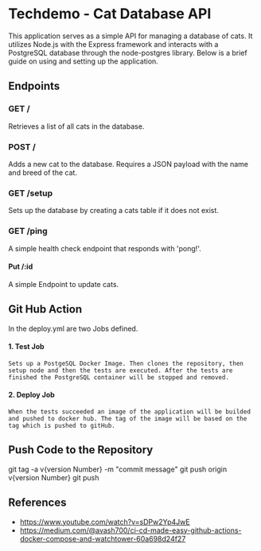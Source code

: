 # Techdemo - Cat Database API

This application serves as a simple API for managing a database of cats. It utilizes Node.js with the Express framework and interacts with a PostgreSQL database through the node-postgres library. Below is a brief guide on using and setting up the application.

## Endpoints
### GET /
Retrieves a list of all cats in the database.

### POST /
Adds a new cat to the database. Requires a JSON payload with the name and breed of the cat.

### GET /setup
Sets up the database by creating a cats table if it does not exist.

### GET /ping
A simple health check endpoint that responds with 'pong!'.

#### Put /:id
A simple Endpoint to update cats.

## Git Hub Action
In the deploy.yml are two Jobs defined.
#### 1. Test Job

    Sets up a PostgeSQL Docker Image. Then clones the repository, then setup node and then the tests are executed. After the tests are finished the PostgreSQL container will be stopped and removed.

#### 2. Deploy Job

    When the tests succeeded an image of the application will be builded and pushed to docker hub. The tag of the image will be based on the tag which is pushed to gitHub. 

## Push Code to the Repository

git tag -a v{version Number} -m "commit message"
git push origin v{version Number} 
git push

## References
- https://www.youtube.com/watch?v=sDPw2Yp4JwE
- https://medium.com/@avash700/ci-cd-made-easy-github-actions-docker-compose-and-watchtower-60a698d24f27



